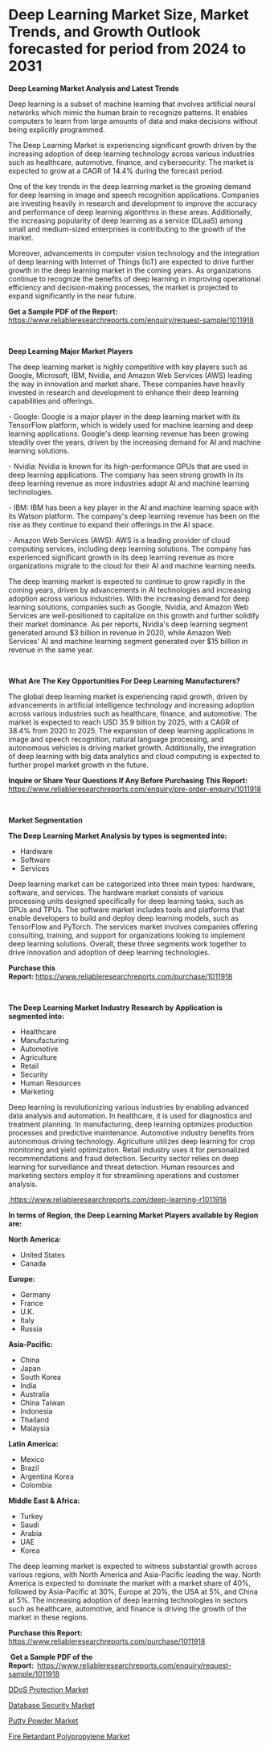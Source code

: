 <p><h1>Deep Learning Market Size, Market Trends, and Growth Outlook forecasted for period from 2024 to 2031</h1></p><p><strong>Deep Learning Market Analysis and Latest Trends</strong></p>
<p><p>Deep learning is a subset of machine learning that involves artificial neural networks which mimic the human brain to recognize patterns. It enables computers to learn from large amounts of data and make decisions without being explicitly programmed.</p><p>The Deep Learning Market is experiencing significant growth driven by the increasing adoption of deep learning technology across various industries such as healthcare, automotive, finance, and cybersecurity. The market is expected to grow at a CAGR of 14.4% during the forecast period.</p><p>One of the key trends in the deep learning market is the growing demand for deep learning in image and speech recognition applications. Companies are investing heavily in research and development to improve the accuracy and performance of deep learning algorithms in these areas. Additionally, the increasing popularity of deep learning as a service (DLaaS) among small and medium-sized enterprises is contributing to the growth of the market.</p><p>Moreover, advancements in computer vision technology and the integration of deep learning with Internet of Things (IoT) are expected to drive further growth in the deep learning market in the coming years. As organizations continue to recognize the benefits of deep learning in improving operational efficiency and decision-making processes, the market is projected to expand significantly in the near future.</p></p>
<p><strong>Get a Sample PDF of the Report:&nbsp;</strong> <a href="https://www.reliableresearchreports.com/enquiry/request-sample/1011918">https://www.reliableresearchreports.com/enquiry/request-sample/1011918</a></p>
<p>&nbsp;</p>
<p><strong>Deep Learning Major Market Players</strong></p>
<p><p>The deep learning market is highly competitive with key players such as Google, Microsoft, IBM, Nvidia, and Amazon Web Services (AWS) leading the way in innovation and market share. These companies have heavily invested in research and development to enhance their deep learning capabilities and offerings.</p><p>- Google: Google is a major player in the deep learning market with its TensorFlow platform, which is widely used for machine learning and deep learning applications. Google's deep learning revenue has been growing steadily over the years, driven by the increasing demand for AI and machine learning solutions.</p><p>- Nvidia: Nvidia is known for its high-performance GPUs that are used in deep learning applications. The company has seen strong growth in its deep learning revenue as more industries adopt AI and machine learning technologies.</p><p>- IBM: IBM has been a key player in the AI and machine learning space with its Watson platform. The company's deep learning revenue has been on the rise as they continue to expand their offerings in the AI space.</p><p>- Amazon Web Services (AWS): AWS is a leading provider of cloud computing services, including deep learning solutions. The company has experienced significant growth in its deep learning revenue as more organizations migrate to the cloud for their AI and machine learning needs.</p><p>The deep learning market is expected to continue to grow rapidly in the coming years, driven by advancements in AI technologies and increasing adoption across various industries. With the increasing demand for deep learning solutions, companies such as Google, Nvidia, and Amazon Web Services are well-positioned to capitalize on this growth and further solidify their market dominance. As per reports, Nvidia's deep learning segment generated around $3 billion in revenue in 2020, while Amazon Web Services' AI and machine learning segment generated over $15 billion in revenue in the same year.</p></p>
<p>&nbsp;</p>
<p><strong>What Are The Key Opportunities For Deep Learning Manufacturers?</strong></p>
<p><p>The global deep learning market is experiencing rapid growth, driven by advancements in artificial intelligence technology and increasing adoption across various industries such as healthcare, finance, and automotive. The market is expected to reach USD 35.9 billion by 2025, with a CAGR of 38.4% from 2020 to 2025. The expansion of deep learning applications in image and speech recognition, natural language processing, and autonomous vehicles is driving market growth. Additionally, the integration of deep learning with big data analytics and cloud computing is expected to further propel market growth in the future.</p></p>
<p><strong>Inquire or Share Your Questions If Any Before Purchasing This Report:</strong> <a href="https://www.reliableresearchreports.com/enquiry/pre-order-enquiry/1011918">https://www.reliableresearchreports.com/enquiry/pre-order-enquiry/1011918</a></p>
<p>&nbsp;</p>
<p><strong>Market Segmentation</strong></p>
<p><strong>The Deep Learning Market Analysis by types is segmented into:</strong></p>
<p><ul><li>Hardware</li><li>Software</li><li>Services</li></ul></p>
<p><p>Deep learning market can be categorized into three main types: hardware, software, and services. The hardware market consists of various processing units designed specifically for deep learning tasks, such as GPUs and TPUs. The software market includes tools and platforms that enable developers to build and deploy deep learning models, such as TensorFlow and PyTorch. The services market involves companies offering consulting, training, and support for organizations looking to implement deep learning solutions. Overall, these three segments work together to drive innovation and adoption of deep learning technologies.</p></p>
<p><strong>Purchase this Report:&nbsp;</strong><a href="https://www.reliableresearchreports.com/purchase/1011918">https://www.reliableresearchreports.com/purchase/1011918</a></p>
<p>&nbsp;</p>
<p><strong>The Deep Learning Market Industry Research by Application is segmented into:</strong></p>
<p><ul><li>Healthcare</li><li>Manufacturing</li><li>Automotive</li><li>Agriculture</li><li>Retail</li><li>Security</li><li>Human Resources</li><li>Marketing</li></ul></p>
<p><p>Deep learning is revolutionizing various industries by enabling advanced data analysis and automation. In healthcare, it is used for diagnostics and treatment planning. In manufacturing, deep learning optimizes production processes and predictive maintenance. Automotive industry benefits from autonomous driving technology. Agriculture utilizes deep learning for crop monitoring and yield optimization. Retail industry uses it for personalized recommendations and fraud detection. Security sector relies on deep learning for surveillance and threat detection. Human resources and marketing sectors employ it for streamlining operations and customer analysis.</p></p>
<p><a href="https://www.reliableresearchreports.com/deep-learning-r1011918">&nbsp;https://www.reliableresearchreports.com/deep-learning-r1011918</a></p>
<p><strong>In terms of Region, the Deep Learning Market Players available by Region are:</strong></p>
<p>
    <p> <strong> North America: </strong>
        <ul>
            <li>United States</li>
            <li>Canada</li>
        </ul>
        </p> 
    <p> <strong> Europe: </strong>
        <ul>
            <li>Germany</li>
            <li>France</li>
            <li>U.K.</li>
            <li>Italy</li>
            <li>Russia</li>
        </ul>
        </p> 
    <p> <strong> Asia-Pacific: </strong>
        <ul>
            <li>China</li>
            <li>Japan</li>
            <li>South Korea</li>
            <li>India</li>
            <li>Australia</li>
            <li>China Taiwan</li>
            <li>Indonesia</li>
            <li>Thailand</li>
            <li>Malaysia</li>
        </ul>
        </p> 
    <p> <strong> Latin America: </strong>
        <ul>
            <li>Mexico</li>
            <li>Brazil</li>
            <li>Argentina Korea</li>
            <li>Colombia</li>
        </ul>
        </p> 
    <p> <strong> Middle East & Africa: </strong>
        <ul>
            <li>Turkey</li>
            <li>Saudi</li>
            <li>Arabia</li>
            <li>UAE</li>
            <li>Korea</li>
        </ul>
    </p>
    </p>
<p><p>The deep learning market is expected to witness substantial growth across various regions, with North America and Asia-Pacific leading the way. North America is expected to dominate the market with a market share of 40%, followed by Asia-Pacific at 30%, Europe at 20%, the USA at 5%, and China at 5%. The increasing adoption of deep learning technologies in sectors such as healthcare, automotive, and finance is driving the growth of the market in these regions.</p></p>
<p><strong>Purchase this Report: </strong><a href="https://www.reliableresearchreports.com/purchase/1011918">https://www.reliableresearchreports.com/purchase/1011918</a></p>
<p>&nbsp;<strong>Get a Sample PDF of the Report:&nbsp;&nbsp;</strong><a href="https://www.reliableresearchreports.com/enquiry/request-sample/1011918">https://www.reliableresearchreports.com/enquiry/request-sample/1011918</a></p>
<p><strong></strong></p>
<p><p><a href="https://github.com/gracielawharr/Market-Research-Report-List-1/blob/main/ddos-protection-market.md">DDoS Protection Market</a></p><p><a href="https://github.com/EunaWiegad2023/Market-Research-Report-List-1/blob/main/database-security-market.md">Database Security Market</a></p><p><a href="https://www.linkedin.com/pulse/putty-powder-market-analysis-size-global-industry-overview-r2gee?trackingId=LACuXH4iaLKD%2FDtq92jryA%3D%3D">Putty Powder Market</a></p><p><a href="https://www.linkedin.com/pulse/decoding-fire-retardant-polypropylene-market-deep-dive-ll6de?trackingId=gLWfHRQMfhNQ7aAvPUtxTQ%3D%3D">Fire Retardant Polypropylene Market</a></p></p>
